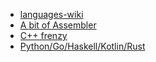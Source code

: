 *  [languages-wiki](languages/languages-wiki.md)
* [A bit of Assembler](resources/assembler/main.md)
* [С++ frenzy](languages/resources/cpp/main.md)
* [Python/Go/Haskell/Kotlin/Rust](https://github.com/Taloonys/languages-basic-syntax)